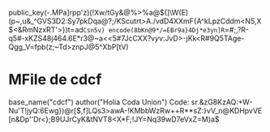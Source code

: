 public_key(-.MPa]rpp'z)(!Xw/tGy&@%>%a@$(]\W(E](p~,u&_^GVS3D2:Sy7pkDqa@?;/KScutrt>A./vdD4XXmF{A^kLpzCddm<N5,X$<&RmNzxRT'>})t=ad`Csn5v)
encode(8bKn@9*/=EBr9a}4Dj*e3yn]R`=#;,?R-q5#-xKZS48j464.6E*r3@~a<<5#7JcCXX?v*y*v:JvD>-jKk<R#9Q5TAge-Qgg_V=fpb(z;~Td>znpJ@5^XbP[tV)

# MFile de cdcf

base_name("cdcf")
author("Holia Coda Union")
Code:
    sr.&zG8KzAQ:+W-Nu'T!jyQ:6Ewg})@r[$,f]LQs3>awA-!KMbbWzRw++R**sZ:}vV_n@KDHpvVE[n&Dp''Dr<};B9UJrCyK&tNVT8<X*F;!JY=Nq39wD7eVxZ=M)a$